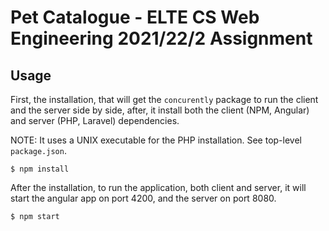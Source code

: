 # Pet Catalogue - ELTE CS Web Engineering 2021/22/2 Assignment

## Usage

First, the installation, that will get the `concurently` package to run the client and the server side by side, after, it install both the client (NPM, Angular) and server (PHP, Laravel) dependencies.

NOTE: It uses a UNIX executable for the PHP installation. See top-level `package.json`.

`$ npm install`

After the installation, to run the application, both client and server, it will start the angular app on port 4200, and the server on port 8080.

`$ npm start`
